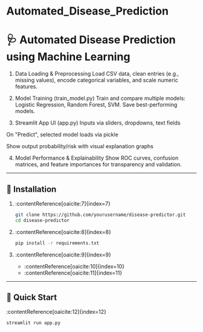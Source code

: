# Automated_Disease_Prediction
# 🩺 Automated Disease Prediction using Machine Learning

1. Data Loading & Preprocessing
Load CSV data, clean entries (e.g., missing values), encode categorical variables, and scale numeric features.

2. Model Training (train_model.py)
Train and compare multiple models: Logistic Regression, Random Forest, SVM. Save best-performing models.

3. Streamlit App UI (app.py)
Inputs via sliders, dropdowns, text fields

On "Predict", selected model loads via pickle

Show output probability/risk with visual explanation graphs

4. Model Performance & Explainability
Show ROC curves, confusion matrices, and feature importances for transparency and validation.
---

## 🧩 Installation

1. :contentReference[oaicite:7]{index=7}

    ```bash
    git clone https://github.com/yourusername/disease-predictor.git
    cd disease-predictor
    ```

2. :contentReference[oaicite:8]{index=8}

    ```bash
    pip install -r requirements.txt
    ```

3. :contentReference[oaicite:9]{index=9}

    - :contentReference[oaicite:10]{index=10}  
    - :contentReference[oaicite:11]{index=11}

---

## 🧪 Quick Start

:contentReference[oaicite:12]{index=12}

```bash
streamlit run app.py

